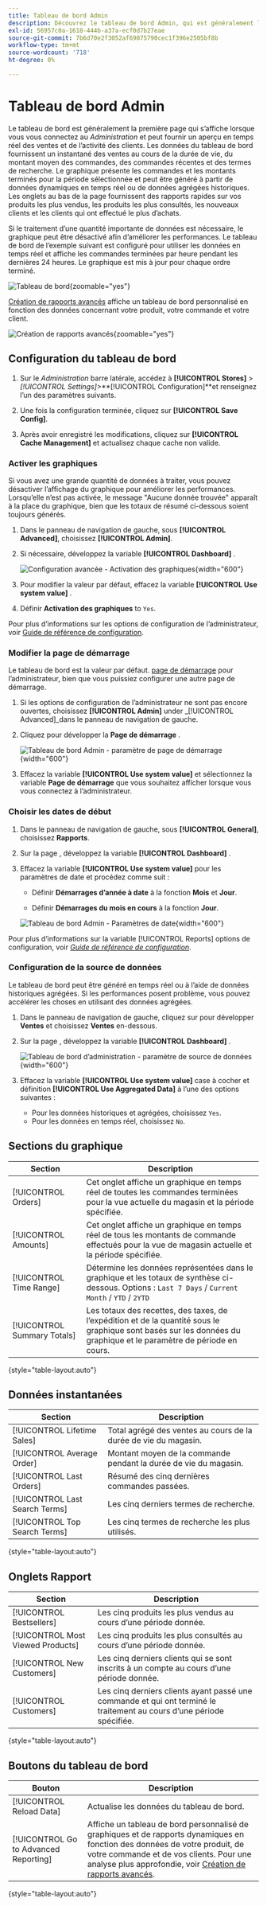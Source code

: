 ```yaml
---
title: Tableau de bord Admin
description: Découvrez le tableau de bord Admin, qui est généralement la première page qui s’affiche lorsque vous vous connectez.
exl-id: 56957c0a-1618-444b-a37a-ecf0d7b27eae
source-git-commit: 7b6d70e2f3052af69075790cec1f396e2505bf8b
workflow-type: tm+mt
source-wordcount: '718'
ht-degree: 0%

---
```


# Tableau de bord Admin

Le tableau de bord est généralement la première page qui s’affiche lorsque vous vous connectez au _Administration_ et peut fournir un aperçu en temps réel des ventes et de l’activité des clients. Les données du tableau de bord fournissent un instantané des ventes au cours de la durée de vie, du montant moyen des commandes, des commandes récentes et des termes de recherche. Le graphique présente les commandes et les montants terminés pour la période sélectionnée et peut être généré à partir de données dynamiques en temps réel ou de données agrégées historiques. Les onglets au bas de la page fournissent des rapports rapides sur vos produits les plus vendus, les produits les plus consultés, les nouveaux clients et les clients qui ont effectué le plus d’achats.

Si le traitement d’une quantité importante de données est nécessaire, le graphique peut être désactivé afin d’améliorer les performances. Le tableau de bord de l’exemple suivant est configuré pour utiliser les données en temps réel et affiche les commandes terminées par heure pendant les dernières 24 heures. Le graphique est mis à jour pour chaque ordre terminé.

![Tableau de bord](./assets/dashboard-full.png){zoomable=&quot;yes&quot;}

[Création de rapports avancés](business-intelligence.md#advanced-reporting) affiche un tableau de bord personnalisé en fonction des données concernant votre produit, votre commande et votre client.

![Création de rapports avancés](./assets/dashboard-advanced-reporting.png){zoomable=&quot;yes&quot;}

## Configuration du tableau de bord

1. Sur le _Administration_ barre latérale, accédez à **[!UICONTROL Stores]** > _[!UICONTROL Settings]_>**[!UICONTROL Configuration]**et renseignez l’un des paramètres suivants.

1. Une fois la configuration terminée, cliquez sur **[!UICONTROL Save Config]**.

1. Après avoir enregistré les modifications, cliquez sur **[!UICONTROL Cache Management]** et actualisez chaque cache non valide.

### Activer les graphiques

Si vous avez une grande quantité de données à traiter, vous pouvez désactiver l’affichage du graphique pour améliorer les performances. Lorsqu’elle n’est pas activée, le message &quot;Aucune donnée trouvée&quot; apparaît à la place du graphique, bien que les totaux de résumé ci-dessous soient toujours générés.

1. Dans le panneau de navigation de gauche, sous **[!UICONTROL Advanced]**, choisissez **[!UICONTROL Admin]**.

1. Si nécessaire, développez la variable **[!UICONTROL Dashboard]** .

   ![Configuration avancée - Activation des graphiques](./assets/admin-dashboard-config.png){width="600"}

1. Pour modifier la valeur par défaut, effacez la variable **[!UICONTROL Use system value]** .

1. Définir **Activation des graphiques** to `Yes`.

Pour plus d’informations sur les options de configuration de l’administrateur, voir [Guide de référence de configuration](../configuration-reference/advanced/admin.md).

### Modifier la page de démarrage

Le tableau de bord est la valeur par défaut. [page de démarrage](../configuration-reference/advanced/admin.md) pour l’administrateur, bien que vous puissiez configurer une autre page de démarrage.

1. Si les options de configuration de l’administrateur ne sont pas encore ouvertes, choisissez **[!UICONTROL Admin]** under _[!UICONTROL Advanced]_dans le panneau de navigation de gauche.

1. Cliquez pour développer la **Page de démarrage** .

   ![Tableau de bord Admin - paramètre de page de démarrage](./assets/admin-startup-page.png){width="600"}

1. Effacez la variable **[!UICONTROL Use system value]** et sélectionnez la variable **Page de démarrage** que vous souhaitez afficher lorsque vous vous connectez à l’administrateur.

### Choisir les dates de début

1. Dans le panneau de navigation de gauche, sous **[!UICONTROL General]**, choisissez **Rapports**.

1. Sur la page , développez la variable **[!UICONTROL Dashboard]** .

1. Effacez la variable **[!UICONTROL Use system value]** pour les paramètres de date et procédez comme suit :

   - Définir **Démarrages d’année à date** à la fonction **Mois** et **Jour**.

   - Définir **Démarrages du mois en cours** à la fonction **Jour**.

   ![Tableau de bord Admin - Paramètres de date](./assets/reports-dashboard.png){width="600"}

Pour plus d’informations sur la variable [!UICONTROL Reports] options de configuration, voir [_Guide de référence de configuration_](../configuration-reference/general/reports.md).

### Configuration de la source de données

Le tableau de bord peut être généré en temps réel ou à l’aide de données historiques agrégées. Si les performances posent problème, vous pouvez accélérer les choses en utilisant des données agrégées.

1. Dans le panneau de navigation de gauche, cliquez sur pour développer **Ventes** et choisissez **Ventes** en-dessous.

1. Sur la page , développez la variable **[!UICONTROL Dashboard]** .

   ![Tableau de bord d’administration - paramètre de source de données](./assets/config-sales-dashboard.png){width="600"}

1. Effacez la variable **[!UICONTROL Use system value]** case à cocher et définition **[!UICONTROL Use Aggregated Data]** à l’une des options suivantes :

   - Pour les données historiques et agrégées, choisissez `Yes`.
   - Pour les données en temps réel, choisissez `No`.

## Sections du graphique

| Section | Description |
|--- |--- |
| [!UICONTROL Orders] | Cet onglet affiche un graphique en temps réel de toutes les commandes terminées pour la vue actuelle du magasin et la période spécifiée. |
| [!UICONTROL Amounts] | Cet onglet affiche un graphique en temps réel de tous les montants de commande effectués pour la vue de magasin actuelle et la période spécifiée. |
| [!UICONTROL Time Range] | Détermine les données représentées dans le graphique et les totaux de synthèse ci-dessous. Options : `Last 7 Days` / `Current Month` / `YTD` / `2YTD` |
| [!UICONTROL Summary Totals] | Les totaux des recettes, des taxes, de l’expédition et de la quantité sous le graphique sont basés sur les données du graphique et le paramètre de période en cours. |

{style="table-layout:auto"}

## Données instantanées

| Section | Description |
|--- |--- |
| [!UICONTROL Lifetime Sales] | Total agrégé des ventes au cours de la durée de vie du magasin. |
| [!UICONTROL Average Order] | Montant moyen de la commande pendant la durée de vie du magasin. |
| [!UICONTROL Last Orders] | Résumé des cinq dernières commandes passées. |
| [!UICONTROL Last Search Terms] | Les cinq derniers termes de recherche. |
| [!UICONTROL Top Search Terms] | Les cinq termes de recherche les plus utilisés. |

{style="table-layout:auto"}

## Onglets Rapport

| Section | Description |
|--- |--- |
| [!UICONTROL Bestsellers] | Les cinq produits les plus vendus au cours d’une période donnée. |
| [!UICONTROL Most Viewed Products] | Les cinq produits les plus consultés au cours d’une période donnée. |
| [!UICONTROL New Customers] | Les cinq derniers clients qui se sont inscrits à un compte au cours d’une période donnée. |
| [!UICONTROL Customers] | Les cinq derniers clients ayant passé une commande et qui ont terminé le traitement au cours d’une période spécifiée. |

{style="table-layout:auto"}

## Boutons du tableau de bord

| Bouton | Description |
|--- |--- |
| [!UICONTROL Reload Data] | Actualise les données du tableau de bord. |
| [!UICONTROL Go to Advanced Reporting] | Affiche un tableau de bord personnalisé de graphiques et de rapports dynamiques en fonction des données de votre produit, de votre commande et de vos clients. Pour une analyse plus approfondie, voir [Création de rapports avancés](business-intelligence.md#advanced-reporting). |

{style="table-layout:auto"}

